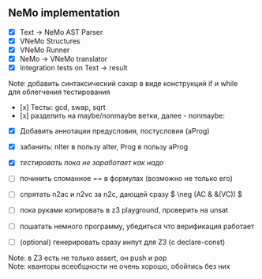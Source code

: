 ## NeMo implementation

- [x] Text -> NeMo AST Parser
- [x] VNeMo Structures
- [x] VNeMo Runner
- [x] NeMo -> VNeMo translator
- [x] Integration tests on Text -> result

Note: добавить синтаксический сахар в виде конструкций if и while  \
для облегчения тестирования

- [х] Тесты: gcd, swap, sqrt
- [х] разделить на maybe/nonmaybe ветки, далее - nonmaybe:
- [x] Добавить аннотации предусловия, постусловия (aProg)
- [x] забанить: nIter в пользу aIter, Prog в пользу aProg
- [x] *тестировать пока не заработает как надо*

- [ ] починить сломанное == в формулах (возможно не только его)
- [ ] спрятать n2ac и n2vc за n2c, дающей сразу $ \neg (AC & &(VC)) $
- [ ] пока руками копировать в z3 playground, проверить на unsat
- [ ] пошатать немного программу, убедиться что верификация работает
- [ ] (optional) генерировать сразу инпут для Z3 (с declare-const)

Note: в Z3 есть не только assert, он push и pop \
Note: кванторы всеобщности не очень хорошо, обойтись без них
